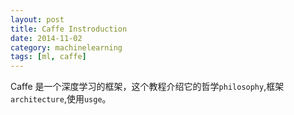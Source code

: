 ```yaml
---
layout: post
title: Caffe Instroduction
date: 2014-11-02
category: machinelearning
tags: [ml, caffe]
---
```

Caffe 是一个深度学习的框架，这个教程介绍它的哲学`philosophy`,框架`architecture`,使用`usge`。
<!--more-->


